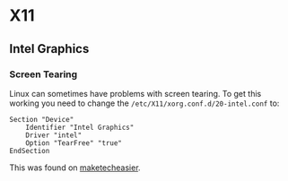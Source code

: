 # X11

## Intel Graphics

### Screen Tearing

Linux can sometimes have problems with screen tearing.
To get this working you need to change the `/etc/X11/xorg.conf.d/20-intel.conf` to:

```
Section "Device"
    Identifier "Intel Graphics"
    Driver "intel"
    Option "TearFree" "true"
EndSection
```
This was found on [maketecheasier](https://www.maketecheasier.com/get-rid-screen-tearing-linux).
